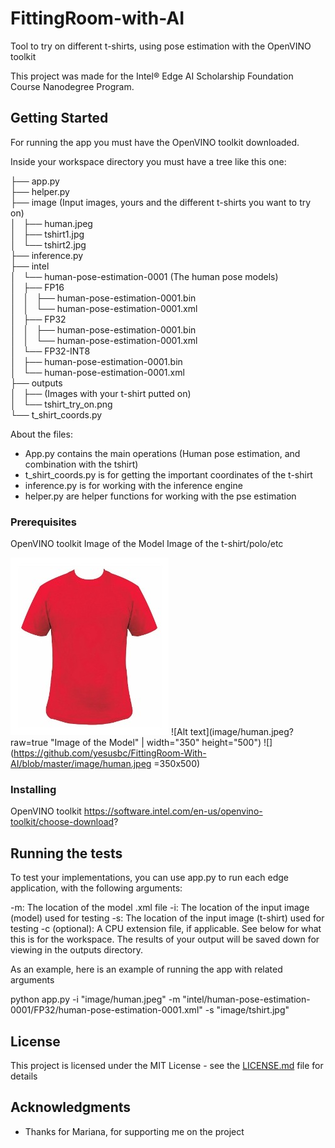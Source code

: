 # FittingRoom-with-AI

Tool to try on different t-shirts, using pose estimation with the OpenVINO toolkit 

This project was made for the Intel® Edge AI Scholarship Foundation Course Nanodegree Program.

## Getting Started

For running the app you must have the OpenVINO toolkit downloaded.

Inside your workspace directory you must have a tree like this one:

├── app.py <br />
├── helper.py <br />
├── image (Input images, yours and the different t-shirts you want to try on) <br />
│   ├── human.jpeg <br />
│   ├── tshirt1.jpg <br />
│   └── tshirt2.jpg <br />
├── inference.py <br />
├── intel <br />
│   └── human-pose-estimation-0001 (The human pose models) <br />
│       ├── FP16 <br />
│       │   ├── human-pose-estimation-0001.bin <br />
│       │   └── human-pose-estimation-0001.xml <br />
│       ├── FP32 <br />
│       │   ├── human-pose-estimation-0001.bin <br />
│       │   └── human-pose-estimation-0001.xml <br />
│       └── FP32-INT8 <br />
│           ├── human-pose-estimation-0001.bin <br />
│           └── human-pose-estimation-0001.xml <br />
├── outputs <br />
│   ├── (Images with your t-shirt putted on) <br />
│   └── tshirt_try_on.png <br />
└── t_shirt_coords.py <br />

About the files:
* App.py contains the main operations (Human pose estimation, and combination with the tshirt)
* t_shirt_coords.py is for getting the important coordinates of the t-shirt
* inference.py is for working with the inference engine
* helper.py are helper functions for working with the pse estimation

### Prerequisites

OpenVINO toolkit
Image of the Model
Image of the t-shirt/polo/etc

![Alt text](image/tshirt.jpg?raw=true "Image of the t-shirt")
![Alt text](image/human.jpeg?raw=true "Image of the Model" | width="350" height="500")
![](https://github.com/yesusbc/FittingRoom-With-AI/blob/master/image/human.jpeg =350x500)


### Installing

OpenVINO toolkit
https://software.intel.com/en-us/openvino-toolkit/choose-download?

## Running the tests

To test your implementations, you can use app.py to run each edge application, with the following arguments:

-m: The location of the model .xml file
-i: The location of the input image (model) used for testing
-s: The location of the input image (t-shirt) used for testing
-c (optional): A CPU extension file, if applicable. See below for what this is for the workspace. The results of your output will be saved down for viewing in the outputs directory.

As an example, here is an example of running the app with related arguments

python app.py -i "image/human.jpeg" -m "intel/human-pose-estimation-0001/FP32/human-pose-estimation-0001.xml" -s "image/tshirt.jpg"

## License

This project is licensed under the MIT License - see the [LICENSE.md](LICENSE.md) file for details

## Acknowledgments

* Thanks for Mariana, for supporting me on the project
